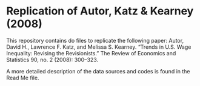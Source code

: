 # Replication of Autor, Katz & Kearney (2008)
This repository contains do files to replicate the following paper: Autor, David H., Lawrence F. Katz, and Melissa S. Kearney. “Trends in U.S. Wage Inequality: Revising the Revisionists.” The Review of Economics and Statistics 90, no. 2 (2008): 300–323.

 A more detailed description of the data sources and codes is found in the Read Me file.
